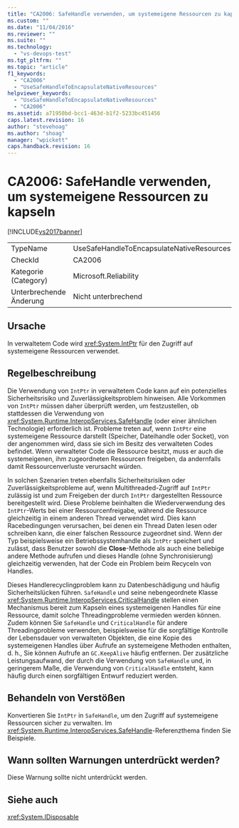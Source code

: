 ```yaml
---
title: "CA2006: SafeHandle verwenden, um systemeigene Ressourcen zu kapseln | Microsoft Docs"
ms.custom: ""
ms.date: "11/04/2016"
ms.reviewer: ""
ms.suite: ""
ms.technology: 
  - "vs-devops-test"
ms.tgt_pltfrm: ""
ms.topic: "article"
f1_keywords: 
  - "CA2006"
  - "UseSafeHandleToEncapsulateNativeResources"
helpviewer_keywords: 
  - "UseSafeHandleToEncapsulateNativeResources"
  - "CA2006"
ms.assetid: a71950bd-bcc1-463d-b1f2-5233bc451456
caps.latest.revision: 16
author: "stevehoag"
ms.author: "shoag"
manager: "wpickett"
caps.handback.revision: 16
---
```

# CA2006: SafeHandle verwenden, um systemeigene Ressourcen zu kapseln
[!INCLUDE[vs2017banner](../code-quality/includes/vs2017banner.md)]

|||  
|-|-|  
|TypeName|UseSafeHandleToEncapsulateNativeResources|  
|CheckId|CA2006|  
|Kategorie \(Category\)|Microsoft.Reliability|  
|Unterbrechende Änderung|Nicht unterbrechend|  
  
## Ursache  
 In verwaltetem Code wird <xref:System.IntPtr> für den Zugriff auf systemeigene Ressourcen verwendet.  
  
## Regelbeschreibung  
 Die Verwendung von `IntPtr` in verwaltetem Code kann auf ein potenzielles Sicherheitsrisiko und Zuverlässigkeitsproblem hinweisen.  Alle Vorkommen von `IntPtr` müssen daher überprüft werden, um festzustellen, ob stattdessen die Verwendung von <xref:System.Runtime.InteropServices.SafeHandle> \(oder einer ähnlichen Technologie\) erforderlich ist.  Probleme treten auf, wenn `IntPtr` eine systemeigene Ressource darstellt \(Speicher, Dateihandle oder Socket\), von der angenommen wird, dass sie sich im Besitz des verwalteten Codes befindet.  Wenn verwalteter Code die Ressource besitzt, muss er auch die systemeigenen, ihm zugeordneten Ressourcen freigeben, da andernfalls damit Ressourcenverluste verursacht würden.  
  
 In solchen Szenarien treten ebenfalls Sicherheitsrisiken oder Zuverlässigkeitsprobleme auf, wenn Multithreaded\-Zugriff auf `IntPtr` zulässig ist und zum Freigeben der durch `IntPtr` dargestellten Ressource bereitgestellt wird.  Diese Probleme beinhalten die Wiederverwendung des `IntPtr`\-Werts bei einer Ressourcenfreigabe, während die Ressource gleichzeitig in einem anderen Thread verwendet wird.  Dies kann Racebedingungen verursachen, bei denen ein Thread Daten lesen oder schreiben kann, die einer falschen Ressource zugeordnet sind.  Wenn der Typ beispielsweise ein Betriebssystemhandle als `IntPtr` speichert und zulässt, dass Benutzer sowohl die **Close**\-Methode als auch eine beliebige andere Methode aufrufen und dieses Handle \(ohne Synchronisierung\) gleichzeitig verwenden, hat der Code ein Problem beim Recyceln von Handles.  
  
 Dieses Handlerecyclingproblem kann zu Datenbeschädigung und häufig Sicherheitslücken führen.  `SafeHandle` und seine nebengeordnete Klasse <xref:System.Runtime.InteropServices.CriticalHandle> stellen einen Mechanismus bereit zum Kapseln eines systemeigenen Handles für eine Ressource, damit solche Threadingprobleme vermieden werden können.  Zudem können Sie `SafeHandle` und `CriticalHandle` für andere Threadingprobleme verwenden, beispielsweise für die sorgfältige Kontrolle der Lebensdauer von verwalteten Objekten, die eine Kopie des systemeigenen Handles über Aufrufe an systemeigene Methoden enthalten,  d. h., Sie können Aufrufe an `GC.KeepAlive` häufig entfernen.  Der zusätzliche Leistungsaufwand, der durch die Verwendung von `SafeHandle` und, in geringerem Maße, die Verwendung von `CriticalHandle` entsteht, kann häufig durch einen sorgfältigen Entwurf reduziert werden.  
  
## Behandeln von Verstößen  
 Konvertieren Sie `IntPtr` in `SafeHandle`, um den Zugriff auf systemeigene Ressourcen sicher zu verwalten.  Im <xref:System.Runtime.InteropServices.SafeHandle>\-Referenzthema finden Sie Beispiele.  
  
## Wann sollten Warnungen unterdrückt werden?  
 Diese Warnung sollte nicht unterdrückt werden.  
  
## Siehe auch  
 <xref:System.IDisposable>